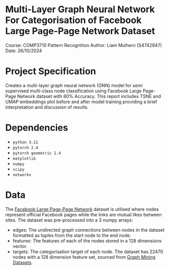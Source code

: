 # Multi-Layer Graph Neural Network For Categorisation of Facebook Large Page-Page Network Dataset
Course: COMP3710 Pattern Recognition
Author: Liam Mulhern (S4742847)
Date: 26/10/2024

# Project Specification

Creates a multi-layer graph neural network (GNN) model for semi supervised multi-class node classification using Facebook Large Page-Page Network dataset with 80% Accuracy. This report includes TSNE and UMAP embeddings plot before and after model training providing a brief interpretation and discussion of results.

# Dependencies

- `python 3.11`
- `pytorch 2.4`
- `pytorch geometric 2.4`
- `matplotlib`
- `numpy`
- `scipy`
- `networkx`

# Data

The [Facebook Large Page-Page Network](https://snap.stanford.edu/data/facebook-large-page-page-network.html) dataset is utilised where nodes represent official Facebook pages while the links are mutual likes between sites. The dataset was pre-processed into a 3 numpy arrays:
- edges: The undirected graph connections between nodes in the dataset formatted as tuples from the start node to the end node.
- features: The features of each of the nodes stored in a 128 dimensions vector.
- targets: The categorisation target of each node.
The dataset has 22470 nodes with a 128 dimension feature set,  sourced from [Graph Mining Datasets](https://graphmining.ai/datasets/ptg/facebook.npz).


